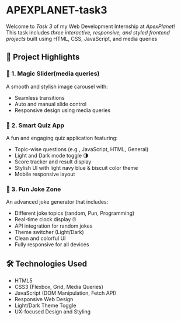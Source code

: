 # APEXPLANET-task3
Welcome to *Task 3* of my Web Development Internship at *ApexPlanet*!  
This task includes *three interactive, responsive, and styled frontend projects* built using HTML, CSS, JavaScript, and media queries

## 🚀 Project Highlights

### 🔮 1. Magic Slider(media queries)
A smooth and stylish image carousel with:
- Seamless transitions
- Auto and manual slide control
- Responsive design using media queries

### 🧠 2. Smart Quiz App
A fun and engaging quiz application featuring:
- Topic-wise questions (e.g., JavaScript, HTML, General)
- Light and Dark mode toggle 🌗
- Score tracker and result display
- Stylish UI with light navy blue & biscuit color theme
- Mobile responsive layout

### 🤣 3. Fun Joke Zone
An advanced joke generator that includes:
- Different joke topics (random, Pun, Programming)
- Real-time clock display ⏰
- API integration for random jokes
- Theme switcher (Light/Dark)
- Clean and colorful UI
- Fully responsive for all devices

## 🛠 Technologies Used

- HTML5  
- CSS3 (Flexbox, Grid, Media Queries)  
- JavaScript (DOM Manipulation, Fetch API)  
- Responsive Web Design  
- Light/Dark Theme Toggle  
- UX-focused Design and Styling  



